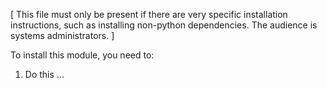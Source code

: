 [ This file must only be present if there are very specific installation instructions,
such as installing non-python dependencies. The audience is systems administrators. ]

To install this module, you need to:

1. Do this ...
